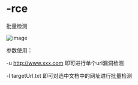 # -rce
批量检测

![image](https://github.com/user-attachments/assets/a12e990d-8f2c-431c-99aa-37cc412f1023)

参数使用：

-u http://www.xxx.com  即可进行单个url漏洞检测

-l targetUrl.txt  即可对选中文档中的网址进行批量检测
